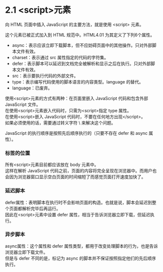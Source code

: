 # 2.1 &lt;script&gt;元素
向 HTML 页面中插入 JavaScript 的主要方法，就是使用 &lt;script&gt; 元素。     
    
这个元素已被正式加入到 HTML 规范中。HTML4.01 为其定义了下列6个属性。   
- async：表示应该立即下载脚本，但不应妨碍页面中的其他操作。只对外部脚本文件有效。
- charset：表示通过 src 属性指定的代码的字符集。
- defer：表示脚本可以延迟到文档完全被解析和显示之后在执行。只对外部脚本文件有效。
- src：表示要执行代码的外部文件。
- type：表示编写代码使用的脚本语言的内容类型。language 的替代。
- language：已废弃。
  
使用&lt;script&gt;元素的方式有两种：在页面里嵌入 JavaScript 代码和包含外部 JavaScript 文件。    
在使用&lt;script&gt;元素嵌入代码时，只需为&lt;script&gt;指定 type 属性。     
在使用&lt;script&gt;嵌入 JavaScript 代码时，不要在任何地方出现&lt;/script&gt;。        
如果必须使用的话，需要通过转义字符 \ 来解决这个问题。   
   
JavaScript 的执行顺序是按照先后顺序执行的（只要不存在 defer 和 async 属性）。   

### 标签的位置
所有&lt;script&gt;元素目前都应该放在 body 元素中。   
这样在解析 JavaScript 代码之前，页面的内容将完全呈现在浏览器中。而用户也会因为浏览器窗口显示空白页面的时间缩短了而感觉页面打开速度加快了。

### 延迟脚本
defer属性：表明脚本在执行时不会影响页面的构造。也就是说，脚本会延迟到整个页面都解析完毕后再运行。   
因此在&lt;script&gt;元素中设置 defer 属性，相当于告诉浏览器立即下载，但延迟执行。   

### 异步脚本
async属性：这个属性和 defer 属性类型，都用于改变处理脚本的行为，也是告诉浏览器立即下载文件。   
但是与 defer 不同的是，标记为 async 的脚本并不保证按照指定他们的先后顺序执行。







 